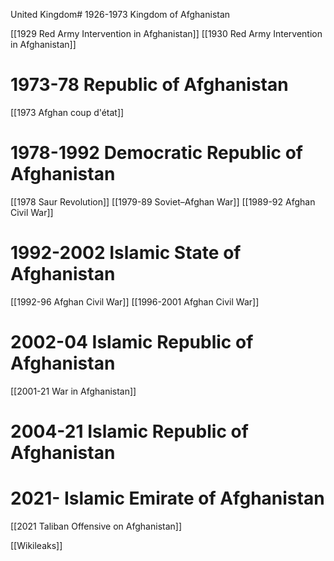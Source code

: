 United Kingdom# 1926-1973 Kingdom of Afghanistan

[[1929 Red Army Intervention in Afghanistan]]
[[1930 Red Army Intervention in Afghanistan]]
# 1973-78 Republic of Afghanistan

[[1973 Afghan coup d'état]]
# 1978-1992 Democratic Republic of Afghanistan

[[1978 Saur Revolution]]
[[1979-89 Soviet–Afghan War]]
[[1989-92 Afghan Civil War]]
# 1992-2002 Islamic State of Afghanistan

[[1992-96 Afghan Civil War]]
[[1996-2001 Afghan Civil War]]
# 2002-04 Islamic Republic of Afghanistan

[[2001-21 War in Afghanistan]]
# 2004-21 Islamic Republic of Afghanistan

# 2021- Islamic Emirate of Afghanistan

[[2021 Taliban Offensive on Afghanistan]]

[[Wikileaks]]
